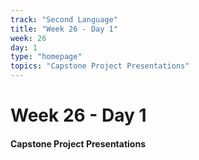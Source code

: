 ```yaml
---
track: "Second Language"
title: "Week 26 - Day 1"
week: 26
day: 1
type: "homepage"
topics: "Capstone Project Presentations"
---
```



# Week 26 - Day 1

#### Capstone Project Presentations